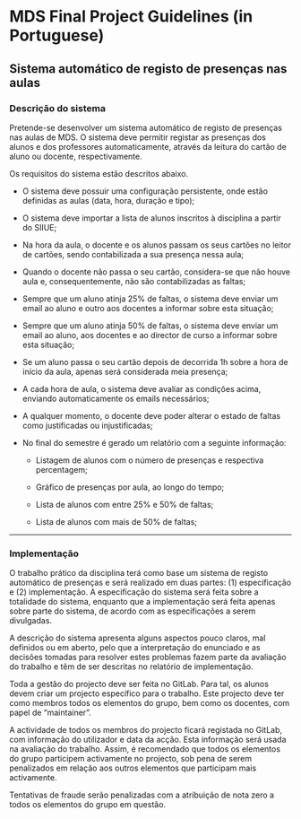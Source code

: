 # **MDS Final Project Guidelines (in Portuguese)**

## **Sistema automático de registo de presenças nas aulas**

### **Descrição do sistema**

Pretende-se desenvolver um sistema automático de registo de presenças nas aulas de MDS. O sistema deve permitir registar as presenças dos alunos e dos professores automaticamente, através da leitura do cartão de aluno ou docente, respectivamente.

Os requisitos do sistema estão descritos abaixo.

- O sistema deve possuir uma configuração persistente, onde estão definidas as aulas (data, hora, duração e tipo);

- O sistema deve importar a lista de alunos inscritos à disciplina a partir do SIIUE;

- Na hora da aula, o docente e os alunos passam os seus cartões no leitor de cartões, sendo contabilizada a sua presença nessa aula;

- Quando o docente não passa o seu cartão, considera-se que não houve aula e, consequentemente, não são contabilizadas as faltas;

- Sempre que um aluno atinja 25% de faltas, o sistema deve enviar um email ao aluno e outro aos docentes a informar sobre esta situação;

- Sempre que um aluno atinja 50% de faltas, o sistema deve enviar um email ao aluno, aos docentes e ao director de curso a informar sobre esta situação;

- Se um aluno passa o seu cartão depois de decorrida 1h sobre a hora de início da aula, apenas será considerada meia presença;

- A cada hora de aula, o sistema deve avaliar as condições acima, enviando automaticamente os emails necessários;

- A qualquer momento, o docente deve poder alterar o estado de faltas como justificadas ou injustificadas;

- No final do semestre é gerado um relatório com a seguinte informação:

  - Listagem de alunos com o número de presenças e respectiva percentagem;

  - Gráfico de presenças por aula, ao longo do tempo;

  - Lista de alunos com entre 25% e 50% de faltas;

  - Lista de alunos com mais de 50% de faltas;

---

### **Implementação**

O trabalho prático da disciplina terá como base um sistema de registo automático de presenças e será realizado em duas partes: (1) especificação e (2) implementação. A especificação do sistema será feita sobre a totalidade do sistema, enquanto que a implementação será feita apenas sobre parte do sistema, de acordo com as especificações a serem divulgadas.

A descrição do sistema apresenta alguns aspectos pouco claros, mal definidos ou em aberto, pelo que a interpretação do enunciado e as decisões tomadas para resolver estes problemas fazem parte da avaliação do trabalho e têm de ser descritas no relatório de implementação.

Toda a gestão do projecto deve ser feita no GitLab. Para tal, os alunos devem criar um projecto específico para o trabalho. Este projecto deve ter como membros todos os elementos do grupo, bem como os docentes, com papel de “maintainer”.

A actividade de todos os membros do projecto ficará registada no GitLab, com informação do utilizador e data da acção. Esta informação será usada na avaliação do trabalho. Assim, é recomendado que todos os elementos do grupo participem activamente no projecto, sob pena de serem penalizados em relação aos outros elementos que participam mais activamente.

Tentativas de fraude serão penalizadas com a atribuição de nota zero a todos os elementos do grupo em questão.
